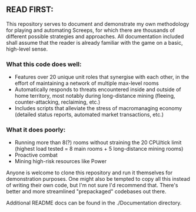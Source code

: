 ## READ FIRST: ##
This repository serves to document and demonstrate my own methodology for playing and automating Screeps, for which there are thousands of different possible strategies and approaches. All documentation included shall assume that the reader is already familiar with the game on a basic, high-level sense.

### What this code does well: ###
* Features over 20 unique unit roles that synergise with each other, in the effort of maintaining a network of multiple max-level rooms
* Automatically responds to threats encountered inside and outside of home territory, most notably during long-distance mining (fleeing, counter-attacking, reclaiming, etc.)
* Includes scripts that alleviate the stress of macromanaging economy (detailed status reports, automated market transactions, etc.)

### What it does poorly: ###
* Running more than 8(?) rooms without straining the 20 CPU/tick limit (highest load tested = 8 main rooms + 5 long-distance mining rooms)
* Proactive combat
* Mining high-risk resources like Power

Anyone is welcome to clone this repository and run it themselves for demonstration purposes. One might also be tempted to copy all this instead of writing their own code, but I'm not sure I'd recommend that. There's better and more streamlined "prepackaged" codebases out there.

Additional README docs can be found in the ./Documentation directory.
